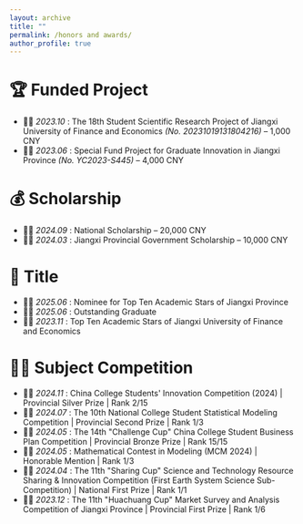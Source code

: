 ```yaml
---
layout: archive
title: ""
permalink: /honors and awards/
author_profile: true
---
```


# 🏆 Funded Project
- 🎉🎉 *2023.10* :  The 18th Student Scientific Research Project of Jiangxi University of Finance and Economics *(No. 20231019131804216)* – 1,000 CNY
- 🎉🎉 *2023.06* :  Special Fund Project for Graduate Innovation in Jiangxi Province *(No. YC2023-S445)* – 4,000 CNY

# 💰 Scholarship
- 🎉🎉 *2024.09* :  National Scholarship – 20,000 CNY
- 🎉🎉 *2024.03* :  Jiangxi Provincial Government Scholarship – 10,000 CNY

# 🎈 Title
- 🎉🎉 *2025.06* :  Nominee for Top Ten Academic Stars of Jiangxi Province
- 🎉🎉 *2025.06* :  Outstanding Graduate
- 🎉🎉 *2023.11* :  Top Ten Academic Stars of Jiangxi University of Finance and Economics

# 🐱‍🏍 Subject Competition
- 🎉🎉 *2024.11* :  China College Students' Innovation Competition (2024) | Provincial Silver Prize | Rank 2/15
- 🎉🎉 *2024.07* :  The 10th National College Student Statistical Modeling Competition | Provincial Second Prize | Rank 1/3
- 🎉🎉 *2024.05* :  The 14th "Challenge Cup" China College Student Business Plan Competition | Provincial Bronze Prize | Rank 15/15
- 🎉🎉 *2024.05* :  Mathematical Contest in Modeling (MCM 2024) | Honorable Mention | Rank 1/3
- 🎉🎉 *2024.04* :  The 11th "Sharing Cup" Science and Technology Resource Sharing & Innovation Competition (First Earth System Science Sub-Competition) | National First Prize | Rank 1/1
- 🎉🎉 *2023.12* :  The 11th "Huachuang Cup" Market Survey and Analysis Competition of Jiangxi Province | Provincial First Prize | Rank 1/6
